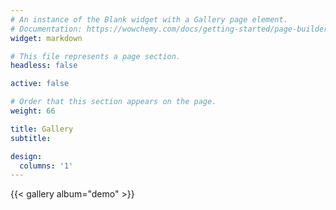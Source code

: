 ```yaml
---
# An instance of the Blank widget with a Gallery page element.
# Documentation: https://wowchemy.com/docs/getting-started/page-builder/
widget: markdown

# This file represents a page section.
headless: false

active: false

# Order that this section appears on the page.
weight: 66

title: Gallery
subtitle:

design:
  columns: '1'
---
```


{{< gallery album="demo" >}}

